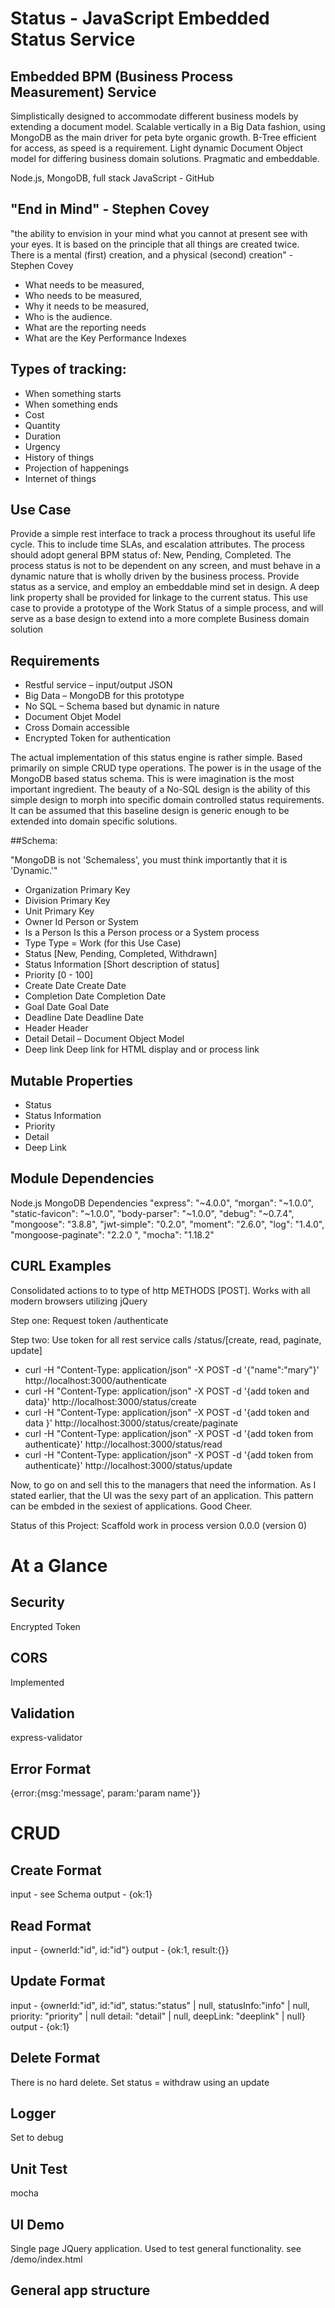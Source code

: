 # Status - JavaScript Embedded Status Service

## Embedded BPM (Business Process Measurement) Service
Simplistically designed to accommodate different business models by extending a document model.
Scalable vertically in a Big Data fashion, using MongoDB as the main driver for peta byte
organic growth. B-Tree efficient for access, as speed is a requirement. Light dynamic Document
Object model for differing business domain solutions. Pragmatic and embeddable.

Node.js, MongoDB, full stack JavaScript - GitHub

## "End in Mind" - Stephen Covey
"the ability to envision in your mind what you cannot at present see with your eyes.
 It is based on the principle that all things are created twice.
 There is a mental (first) creation, and a physical (second) creation" - Stephen Covey

- What needs to be measured,
- Who needs to be measured,
- Why it needs to be measured,
- Who is the audience.
- What are the reporting needs
- What are the Key Performance Indexes


## Types of tracking:

- When something starts
- When something ends
- Cost
- Quantity
- Duration
- Urgency
- History of things
- Projection of happenings
- Internet of things


## Use Case

Provide a simple rest interface to track a process throughout its useful life cycle.
This to include time SLAs, and escalation attributes. The process should adopt general
BPM status of: New, Pending, Completed. The process status is not to be dependent on any screen,
and must behave in a dynamic nature that is wholly driven by the business process. Provide
status as a service, and employ an embeddable mind set in design.
A deep link property shall be provided for linkage to the current status.
This use case to provide a prototype of the Work Status of a simple process,
and will serve as a base design to extend into a more complete Business domain solution

## Requirements

- Restful service – input/output JSON
- Big Data – MongoDB for this prototype
- No SQL – Schema based but dynamic in nature
- Document Objet Model
- Cross Domain accessible
- Encrypted Token for authentication

The actual implementation of this status engine is rather simple. Based primarily on simple CRUD type operations.  The power is in the usage of the MongoDB based status schema. This is were imagination is the most important ingredient.  The beauty of a No-SQL design is the ability of this simple design to morph into specific domain controlled status requirements. It can be assumed that this baseline design is generic enough to be extended into domain specific solutions.


##Schema:

"MongoDB is not 'Schemaless', you must think importantly that it is 'Dynamic.'"

- Organization 			Primary Key
- Division			    Primary Key
- Unit			        Primary Key
- Owner Id			    Person or System
- Is a Person			Is this a Person process or a System process
- Type				    Type = Work (for this Use Case)
- Status				[New, Pending, Completed, Withdrawn]
- Status Information	[Short description of status]
- Priority			    [0 - 100]
- Create Date			Create Date
- Completion Date		Completion Date
- Goal Date			    Goal Date
- Deadline Date			Deadline Date
- Header			    Header
- Detail				Detail – Document Object Model
- Deep link			    Deep link for HTML display and or process link

## Mutable Properties
- Status
- Status Information
- Priority
- Detail
- Deep Link


## Module Dependencies

Node.js
MongoDB
		Dependencies
     "express": "~4.0.0",
      “morgan": "~1.0.0",
      "static-favicon": "~1.0.0",
      "body-parser": "~1.0.0",
      "debug": "~0.7.4",
      "mongoose": "3.8.8",
       "jwt-simple": "0.2.0",
       "moment": "2.6.0",
       "log": "1.4.0",
       "mongoose-paginate": "2.2.0 ",
       "mocha": "1.18.2"


## CURL Examples

Consolidated actions to to type of http METHODS [POST]. Works with all modern browsers utilizing jQuery

 Step one: Request token /authenticate

 Step two: Use token for all rest service calls /status/[create, read, paginate, update]

- curl -H "Content-Type: application/json" -X POST -d '{"name":"mary"}' http://localhost:3000/authenticate
- curl -H "Content-Type: application/json" -X POST -d '{add token and data}' http://localhost:3000/status/create
- curl -H "Content-Type: application/json" -X POST -d '{add token and data }' http://localhost:3000/status/create/paginate
- curl -H "Content-Type: application/json" -X POST -d '{add token from authenticate}' http://localhost:3000/status/read
- curl -H "Content-Type: application/json" -X POST -d '{add token from authenticate}' http://localhost:3000/status/update


Now, to go on and sell this to the managers that need the information. As I stated earlier, that the UI was
the sexy part of an application. This pattern can be embded in the sexiest of applications. Good Cheer.

Status of this Project: Scaffold work in process version 0.0.0 (version 0)

# At a Glance

## Security

 Encrypted Token

## CORS

Implemented

## Validation

express-validator

## Error Format

{error:{msg:'message', param:'param name'}}

# CRUD

## Create Format
input - see Schema
output - {ok:1}


## Read Format
input - {ownerId:"id", id:"id"}
output - {ok:1, result:{}}


## Update Format

input - {ownerId:"id", id:"id", status:"status" | null, statusInfo:"info" | null, priority: "priority" | null
detail: "detail" | null, deepLink: "deeplink" | null}
output - {ok:1}


## Delete Format
There is no hard delete. Set status = withdraw using an update


## Logger

Set to debug

## Unit Test

mocha

## UI Demo

Single page JQuery application. Used to test general functionality. see /demo/index.html

## General app structure











